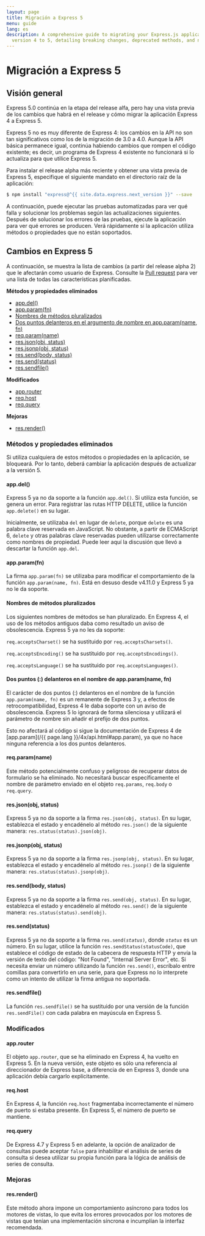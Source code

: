 ```yaml
---
layout: page
title: Migración a Express 5
menu: guide
lang: es
description: A comprehensive guide to migrating your Express.js applications from
  version 4 to 5, detailing breaking changes, deprecated methods, and new improvements.
---
```


# Migración a Express 5

<h2 id="overview">Visión general</h2>

Express 5.0 continúa en la etapa del release alfa, pero hay una vista previa de los cambios que habrá en el release y cómo migrar la aplicación Express 4 a Express 5.

Express 5 no es muy diferente de Express 4: los cambios en la API no son tan significativos como los de la migración de 3.0 a 4.0.  Aunque la API básica permanece igual, continúa habiendo cambios que rompen el código existente; es decir, un programa de Express 4 existente no funcionará si lo actualiza para que utilice Express 5.

Para instalar el release alpha más reciente y obtener una vista previa de Express 5, especifique el siguiente mandato en el directorio raíz de la aplicación:

```bash
$ npm install "express@^{{ site.data.express.next_version }}" --save
```

A continuación, puede ejecutar las pruebas automatizadas para ver qué falla y solucionar los problemas según las actualizaciones siguientes. Después de solucionar los errores de las pruebas, ejecute la aplicación para ver qué errores se producen. Verá rápidamente si la aplicación utiliza métodos o propiedades que no están soportados.

<h2 id="changes">Cambios en Express 5</h2>

A continuación, se muestra la lista de cambios (a partir del release alpha 2) que le afectarán como usuario de Express.
Consulte la [Pull request](https://github.com/expressjs/express/pull/2237) para ver una lista de todas las características planificadas.

**Métodos y propiedades eliminados**

<ul class="doclist">
  <li><a href="#app.del">app.del()</a></li>
  <li><a href="#app.param">app.param(fn)</a></li>
  <li><a href="#plural">Nombres de métodos pluralizados</a></li>
  <li><a href="#leading">Dos puntos delanteros en el argumento de nombre en app.param(name, fn)</a></li>
  <li><a href="#req.param">req.param(name)</a></li>
  <li><a href="#res.json">res.json(obj, status)</a></li>
  <li><a href="#res.jsonp">res.jsonp(obj, status)</a></li>
  <li><a href="#res.send.body">res.send(body, status)</a></li>
  <li><a href="#res.send.status">res.send(status)</a></li>
  <li><a href="#res.sendfile">res.sendfile()</a></li>
</ul>

**Modificados**

<ul class="doclist">
  <li><a href="#app.router">app.router</a></li>
  <li><a href="#req.host">req.host</a></li>
  <li><a href="#req.query">req.query</a></li>
</ul>

**Mejoras**

<ul class="doclist">
  <li><a href="#res.render">res.render()</a></li>
</ul>

<h3>Métodos y propiedades eliminados</h3>

Si utiliza cualquiera de estos métodos o propiedades en la aplicación, se bloqueará. Por lo tanto, deberá cambiar la aplicación después de actualizar a la versión 5.

<h4 id="app.del">app.del()</h4>

Express 5 ya no da soporte a la función `app.del()`. Si utiliza esta función, se genera un error. Para registrar las rutas HTTP DELETE, utilice la función `app.delete()` en su lugar.

Inicialmente, se utilizaba `del` en lugar de `delete`, porque `delete` es una palabra clave reservada en JavaScript. No obstante, a partir de ECMAScript 6, `delete` y otras palabras clave reservadas pueden utilizarse correctamente como nombres de propiedad. Puede leer aquí la discusión que llevó a descartar la función `app.del`.

<h4 id="app.param">app.param(fn)</h4>

La firma `app.param(fn)` se utilizaba para modificar el comportamiento de la función `app.param(name, fn)`. Está en desuso desde v4.11.0 y Express 5 ya no le da soporte.

<h4 id="plural">Nombres de métodos pluralizados</h4>

Los siguientes nombres de métodos se han pluralizado. En Express 4, el uso de los métodos antiguos daba como resultado un aviso de obsolescencia.  Express 5 ya no les da soporte:

`req.acceptsCharset()` se ha sustituido por `req.acceptsCharsets()`.

`req.acceptsEncoding()` se ha sustituido por `req.acceptsEncodings()`.

`req.acceptsLanguage()` se ha sustituido por `req.acceptsLanguages()`.

<h4 id="leading">Dos puntos (:) delanteros en el nombre de app.param(name, fn)</h4>

El carácter de dos puntos (:) delanteros en el nombre de la función `app.param(name, fn)` es un remanente de Express 3 y, a efectos de retrocompatibilidad, Express 4 le daba soporte con un aviso de obsolescencia. Express 5 lo ignorará de forma silenciosa y utilizará el parámetro de nombre sin añadir el prefijo de dos puntos.

Esto no afectará al código si sigue la documentación de Express 4 de [app.param](/{{ page.lang }}/4x/api.html#app.param), ya que no hace ninguna referencia a los dos puntos delanteros.

<h4 id="req.param">req.param(name)</h4>

Este método potencialmente confuso y peligroso de recuperar datos de formulario se ha eliminado. No necesitará buscar específicamente el nombre de parámetro enviado en el objeto `req.params`, `req.body` o `req.query`.

<h4 id="res.json">res.json(obj, status)</h4>

Express 5 ya no da soporte a la firma `res.json(obj, status)`. En su lugar, establezca el estado y encadénelo al método `res.json()` de la siguiente manera: `res.status(status).json(obj)`.

<h4 id="res.jsonp">res.jsonp(obj, status)</h4>

Express 5 ya no da soporte a la firma `res.jsonp(obj, status)`. En su lugar, establezca el estado y encadénelo al método `res.jsonp()` de la siguiente manera: `res.status(status).jsonp(obj)`.

<h4 id="res.send.body">res.send(body, status)</h4>

Express 5 ya no da soporte a la firma `res.send(obj, status)`. En su lugar, establezca el estado y encadénelo al método `res.send()` de la siguiente manera: `res.status(status).send(obj)`.

<h4 id="res.send.status">res.send(status)</h4>

Express 5 ya no da soporte a la firma <code>res.send(<em>status</em>)</code>, donde *`status`* es un número. En su lugar, utilice la función `res.sendStatus(statusCode)`, que establece el código de estado de la cabecera de respuesta HTTP y envía la versión de texto del código: "Not Found", "Internal Server Error", etc.
Si necesita enviar un número utilizando la función `res.send()`, escríbalo entre comillas para convertirlo en una serie, para que Express no lo interprete como un intento de utilizar la firma antigua no soportada.

<h4 id="res.sendfile">res.sendfile()</h4>

La función `res.sendfile()` se ha sustituido por una versión de la función `res.sendFile()` con cada palabra en mayúscula en Express 5.

<h3>Modificados</h3>

<h4 id="app.router">app.router</h4>

El objeto `app.router`, que se ha eliminado en Express 4, ha vuelto en Express 5. En la nueva versión, este objeto es sólo una referencia al direccionador de Express base, a diferencia de en Express 3, donde una aplicación debía cargarlo explícitamente.

<h4 id="req.host">req.host</h4>

En Express 4, la función `req.host` fragmentaba incorrectamente el número de puerto si estaba presente. En Express 5, el número de puerto se mantiene.

<h4 id="req.query">req.query</h4>

De Express 4.7 y Express 5 en adelante, la opción de analizador de consultas puede aceptar `false` para inhabilitar el análisis de series de consulta si desea utilizar su propia función para la lógica de análisis de series de consulta.

<h3>Mejoras</h3>

<h4 id="res.render">res.render()</h4>

Este método ahora impone un comportamiento asíncrono para todos los motores de vistas, lo que evita los errores provocados por los motores de vistas que tenían una implementación síncrona e incumplían la interfaz recomendada.
